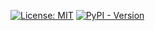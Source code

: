 [![License: MIT](https://img.shields.io/badge/license-MIT-C06524)](https://github.com/YehudaElyasaf/gravithon/blob/master/LICENSE)
[![PyPI - Version](https://img.shields.io/pypi/v/gravithon.svg)](https://pypi.org/project/gravithon/)

<!--
TODO: readme
-->
